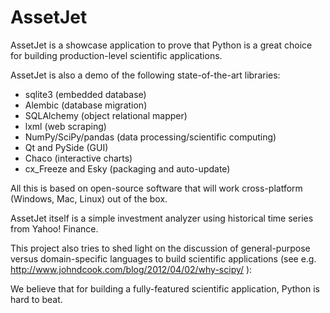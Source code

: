 # AssetJet

AssetJet is a showcase application to prove that Python is a great choice for building production-level scientific applications.

AssetJet is also a demo of the following state-of-the-art libraries:

* sqlite3 (embedded database)
* Alembic (database migration)
* SQLAlchemy (object relational mapper)
* lxml (web scraping)
* NumPy/SciPy/pandas (data processing/scientific computing)
* Qt and PySide (GUI)
* Chaco (interactive charts)
* cx_Freeze and Esky (packaging and auto-update)

All this is based on open-source software that will work cross-platform (Windows, Mac, Linux) out of the box.

AssetJet itself is a simple investment analyzer using historical time series from Yahoo! Finance.

This project also tries to shed light on the discussion of general-purpose versus domain-specific languages to build scientific applications (see e.g. http://www.johndcook.com/blog/2012/04/02/why-scipy/ ):

We believe that for building a fully-featured scientific application, Python is hard to beat.

